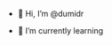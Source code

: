 - 👋 Hi, I’m @dumidr

- 🌱 I’m currently learning 



<!---
dumidr/dumidr is a ✨ special ✨ repository because its `README.md` (this file) appears on your GitHub profile.
You can click the Preview link to take a look at your changes.
--->
